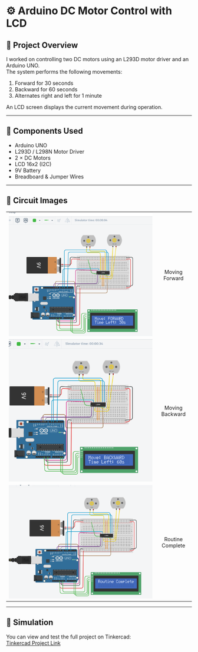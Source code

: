 # ⚙️ Arduino DC Motor Control with LCD

## 🧠 Project Overview
I worked on controlling two DC motors using an L293D motor driver and an Arduino UNO.  
The system performs the following movements:
1. Forward for 30 seconds  
2. Backward for 60 seconds  
3. Alternates right and left for 1 minute  

An LCD screen displays the current movement during operation.

---

## 🔩 Components Used
- Arduino UNO  
- L293D / L298N Motor Driver  
- 2 × DC Motors  
- LCD 16x2 (I2C)  
- 9V Battery  
- Breadboard & Jumper Wires  

---

## 🔌 Circuit Images
| | |
|:--:|:--:|
| ![Forward](p3.png) | Moving Forward |
| ![Backward](p2.png) | Moving Backward |
| ![Complete](p1.png) | Routine Complete |



---

## 🧱 Simulation
You can view and test the full project on Tinkercad:  
[Tinkercad Project Link](https://www.tinkercad.com/things/c8GN9hXzNpB-fantabulous-krunk-duup?sharecode=ug78s6vAJEkE-gQVWrzU4HTX_-lwFnJ-8xEj1_2d4hQ)




  

